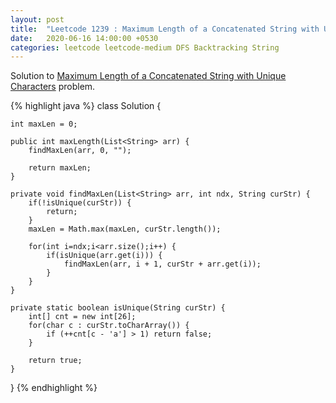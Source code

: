 ```yaml
---
layout: post
title:  "Leetcode 1239 : Maximum Length of a Concatenated String with Unique Characters"
date:   2020-06-16 14:00:00 +0530
categories: leetcode leetcode-medium DFS Backtracking String
---
```


Solution to [Maximum Length of a Concatenated String with Unique Characters][leetcode] problem.

{% highlight java %}
class Solution {
    
    int maxLen = 0;
    
    public int maxLength(List<String> arr) {
        findMaxLen(arr, 0, "");
        
        return maxLen;
    }
    
    private void findMaxLen(List<String> arr, int ndx, String curStr) {
		if(!isUnique(curStr)) {
			return;
		} 
		maxLen = Math.max(maxLen, curStr.length());
		
		for(int i=ndx;i<arr.size();i++) {
			if(isUnique(arr.get(i))) {
				findMaxLen(arr, i + 1, curStr + arr.get(i));
			}
		}
	}

	private static boolean isUnique(String curStr) {
		int[] cnt = new int[26];
		for(char c : curStr.toCharArray()) {
			if (++cnt[c - 'a'] > 1) return false;
		}
		
		return true;
	}
}
{% endhighlight %}

[leetcode]: https://leetcode.com/problems/maximum-length-of-a-concatenated-string-with-unique-characters/
